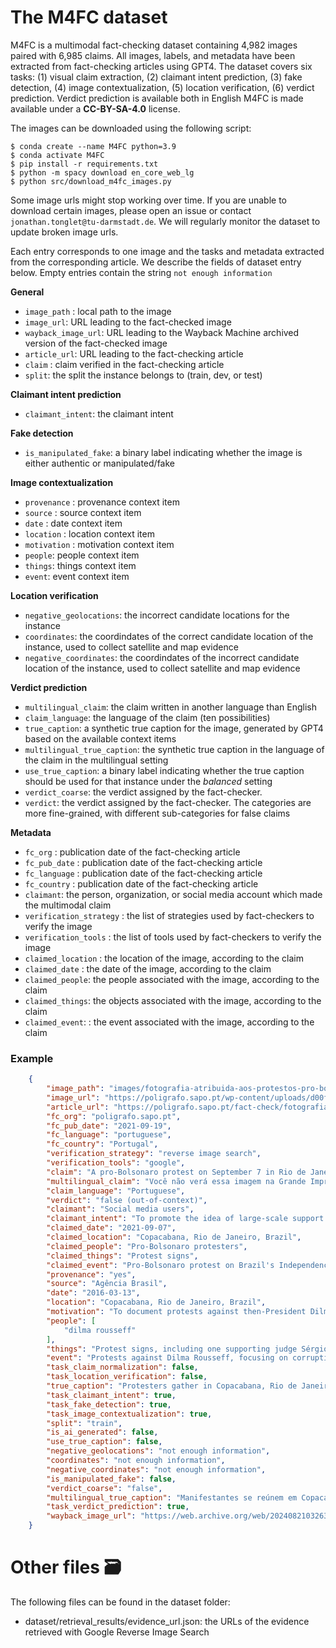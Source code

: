 # The M4FC dataset 

M4FC is a multimodal fact-checking dataset containing 4,982 images paired with 6,985 claims. All images, labels, and metadata have been extracted from fact-checking articles using GPT4. The dataset covers six tasks: (1) visual claim extraction, (2) claimant intent prediction, (3) fake detection, (4) image contextualization, (5) location verification, (6) verdict prediction. Verdict prediction is available both in English
M4FC is made available under a **CC-BY-SA-4.0** license. 

The images can be downloaded using the following script: 

```
$ conda create --name M4FC python=3.9
$ conda activate M4FC
$ pip install -r requirements.txt
$ python -m spacy download en_core_web_lg
$ python src/download_m4fc_images.py
```

Some image urls might stop working over time. If you are unable to download certain images, please open an issue or contact `jonathan.tonglet@tu-darmstadt.de`. We will regularly monitor the dataset to update broken image urls.

Each entry corresponds to one image and the tasks and metadata extracted from the corresponding article. We describe the fields of dataset entry below.
Empty entries contain the string `not enough information`

**General**

- `image_path` : local path to the image
- `image_url`: URL leading to the fact-checked image
- `wayback_image_url`: URL leading to the Wayback Machine archived version of the fact-checked image
- `article_url`: URL leading to the fact-checking article
- `claim` : claim verified in the fact-checking article
- `split`: the split the instance belongs to (train, dev, or test)

**Claimant intent prediction**
- `claimant_intent`: the claimant intent


**Fake detection**
- `is_manipulated_fake`: a binary label indicating whether the image is either authentic or manipulated/fake

**Image contextualization**

- `provenance` : provenance context item
- `source` : source context item
- `date` : date context item 
- `location` : location context item
- `motivation` : motivation context item
- `people`: people context item
- `things`: things context item
- `event`: event context item

**Location verification**

- `negative_geolocations`: the incorrect candidate locations for the instance
- `coordinates`: the  coordindates of the correct candidate location of the instance, used to collect satellite and map evidence
- `negative_coordinates`:  the  coordindates of the incorrect candidate location of the instance, used to collect satellite and map evidence


**Verdict prediction**

- `multilingual_claim`: the claim written in another language than English
- `claim_language`: the language of the claim (ten possibilities)
- `true_caption`: a synthetic true caption for the image, generated by GPT4 based on the available context items
- `multilingual_true_caption`: the synthetic true caption in the language of the claim in the multilingual setting
- `use_true_caption`: a binary label indicating whether the true caption should be used for that instance under the *balanced* setting
- `verdict_coarse`: the verdict assigned by the fact-checker.
- `verdict`: the verdict assigned by the fact-checker. The categories are more fine-grained, with different sub-categories for false claims

**Metadata**

- `fc_org` : publication date of the fact-checking article
- `fc_pub_date` : publication date of the fact-checking article
- `fc_language` : publication date of the fact-checking article
- `fc_country` : publication date of the fact-checking article
- `claimant`: the person, organization, or social media account which made the multimodal claim
- `verification_strategy` : the list of strategies used by fact-checkers to verify the image
- `verification_tools` : the list of tools used by fact-checkers to verify the image
- `claimed_location` : the location of the image, according to the claim
- `claimed_date` : the date of the image, according to the claim
- `claimed_people`: the people associated with the image, according to the claim
- `claimed_things`: the objects associated with the image, according to the claim
- `claimed_event`: : the event associated with the image, according to the claim


### Example

````json
    {
        "image_path": "images/fotografia-atribuida-aos-protestos-pro-bolsonaro-de-7-de-setembro-e-atual.png",
        "image_url": "https://poligrafo.sapo.pt/wp-content/uploads/d00ffbbcf64fc58107374954d522fa488f24d85c.jpg",
        "article_url": "https://poligrafo.sapo.pt/fact-check/fotografia-atribuida-aos-protestos-pro-bolsonaro-de-7-de-setembro-e-atual",
        "fc_org": "poligrafo.sapo.pt",
        "fc_pub_date": "2021-09-19",
        "fc_language": "portuguese",
        "fc_country": "Portugal",
        "verification_strategy": "reverse image search",
        "verification_tools": "google",
        "claim": "A pro-Bolsonaro protest on September 7 in Rio de Janeiro.",
        "multilingual_claim": "Você não verá essa imagem na Grande Imprensa! Rio de Janeiro neste momento!",
        "claim_language": "Portuguese",
        "verdict": "false (out-of-context)",
        "claimant": "Social media users",
        "claimant_intent": "To promote the idea of large-scale support for Bolsonaro",
        "claimed_date": "2021-09-07",
        "claimed_location": "Copacabana, Rio de Janeiro, Brazil",
        "claimed_people": "Pro-Bolsonaro protesters",
        "claimed_things": "Protest signs",
        "claimed_event": "Pro-Bolsonaro protest on Brazil's Independence Day",
        "provenance": "yes",
        "source": "Agência Brasil",
        "date": "2016-03-13",
        "location": "Copacabana, Rio de Janeiro, Brazil",
        "motivation": "To document protests against then-President Dilma Rousseff",
        "people": [
            "dilma rousseff"
        ],
        "things": "Protest signs, including one supporting judge Sérgio Moro",
        "event": "Protests against Dilma Rousseff, focusing on corruption and impeachment",
        "task_claim_normalization": false,
        "task_location_verification": false,
        "true_caption": "Protesters gather in Copacabana, Rio de Janeiro, on March 13, 2016, to oppose Dilma Rousseff, highlighting issues of corruption and calls for impeachment.",
        "task_claimant_intent": true,
        "task_fake_detection": true,
        "task_image_contextualization": true,
        "split": "train",
        "is_ai_generated": false,
        "use_true_caption": false,
        "negative_geolocations": "not enough information",
        "coordinates": "not enough information",
        "negative_coordinates": "not enough information",
        "is_manipulated_fake": false,
        "verdict_coarse": "false",
        "multilingual_true_caption": "Manifestantes se reúnem em Copacabana, Rio de Janeiro, em 13 de março de 2016, para se opor a Dilma Rousseff, destacando questões de corrupção e pedidos de impeachment.",
        "task_verdict_prediction": true,
        "wayback_image_url": "https://web.archive.org/web/20240821032632/https://poligrafo.sapo.pt/wp-content/uploads/d00ffbbcf64fc58107374954d522fa488f24d85c.jpg"
    }

````

# Other files  🗃️

The following files can be found in the dataset folder:

- dataset/retrieval_results/evidence_url.json: the URLs of the evidence retrieved with Google Reverse Image Search
